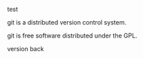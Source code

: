 test

git is a distributed version control system.

git is free software distributed under the GPL.

version back